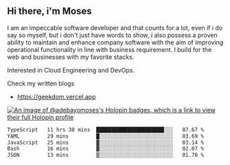 ## Hi there, i'm Moses

I am an impeccable software developer and that counts for a lot, even if i do say so myself, but i don't just have words to show, i also possess a proven ability to maintain and enhance company software with the aim of improving operational functionality in line with business requirement. I build for the web and businesses with my favorite stacks.

Interested in Cloud Engineering and DevOps.

Check my written blogs
- https://geekdom.vercel.app

[![An image of @adebayomoses's Holopin badges, which is a link to view their full Holopin profile](https://holopin.me/adebayomoses)](https://holopin.io/@adebayomoses)

<!--START_SECTION:waka-->

```txt
TypeScript   11 hrs 38 mins  ██████████████████████░░░   87.67 %
YAML         29 mins         █░░░░░░░░░░░░░░░░░░░░░░░░   03.69 %
JavaScript   25 mins         ▓░░░░░░░░░░░░░░░░░░░░░░░░   03.14 %
Bash         16 mins         ▓░░░░░░░░░░░░░░░░░░░░░░░░   02.07 %
JSON         13 mins         ▒░░░░░░░░░░░░░░░░░░░░░░░░   01.70 %
```

<!--END_SECTION:waka-->
